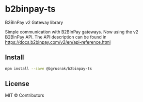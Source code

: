 # b2binpay-ts

B2BInPay v2 Gateway library

Simple communication with B2BInPay gateways. Now using the v2 B2BInPay API.
The API description can be found in https://docs.b2binpay.com/v2/en/api-reference.html

## Install

```sh
npm install --save @bgrusnak/b2binpay-ts
```

## License

MIT © Contributors
